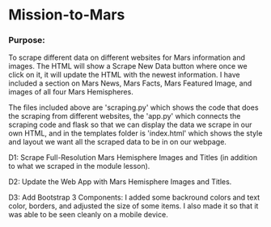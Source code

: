 # Mission-to-Mars

### Purpose:

To scrape different data on different websites for Mars information and images. The HTML will show a Scrape New Data button where once we click on it, it will update the HTML with the newest information. I have included a section on Mars News, Mars Facts, Mars Featured Image, and images of all four Mars Hemispheres. 

The files included above are 'scraping.py' which shows the code that does the scraping from different websites, the 'app.py' which connects the scraping code and flask so that we can display the data we scrape in our own HTML, and in the templates folder is 'index.html' which shows the style and layout we want all the scraped data to be in on our webpage. 

D1: Scrape Full-Resolution Mars Hemisphere Images and Titles (in addition to what we scraped in the module lesson).

D2: Update the Web App with Mars Hemisphere Images and Titles.

D3: Add Bootstrap 3 Components: I added some backround colors and text color, borders, and adjusted the size of some items. I also made it so that it was able to be seen cleanly on a mobile device. 
